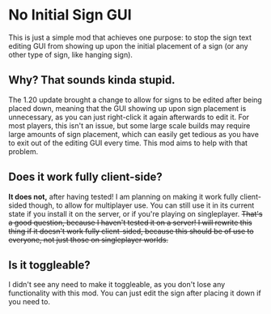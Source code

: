 # No Initial Sign GUI
This is just a simple mod that achieves one purpose: to stop the sign text editing GUI from showing up upon the initial placement of a sign (or any other type of sign, like hanging sign).

## Why? That sounds kinda stupid.
The 1.20 update brought a change to allow for signs to be edited after being placed down, meaning that the GUI showing up upon sign placement is unnecessary, as you can just right-click it again afterwards to edit it. For most players, this isn't an issue, but some large scale builds may require large amounts of sign placement, which can easily get tedious as you have to exit out of the editing GUI every time. This mod aims to help with that problem.

## Does it work fully client-side?
**It does not,** after having tested! I am planning on making it work fully client-sided though, to allow for multiplayer use. You can still use it in its current state if you install it on the server, or if you're playing on singleplayer.
~~That's a good question, because I haven't tested it on a server! I will rewrite this thing if it doesn't work fully client-sided, because this should be of use to everyone, not just those on singleplayer worlds.~~

## Is it toggleable?
I didn't see any need to make it toggleable, as you don't lose any functionality with this mod. You can just edit the sign after placing it down if you need to.